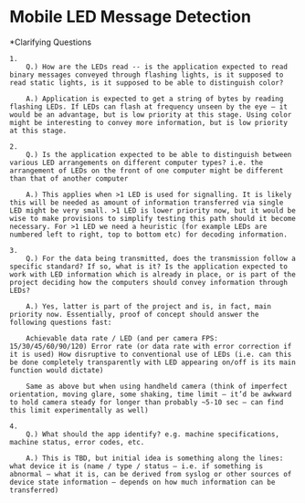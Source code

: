 # Mobile LED Message Detection

*Clarifying Questions
	
	1. 
		Q.) How are the LEDs read -- is the application expected to read binary messages conveyed through flashing lights, is it supposed to read static lights, is it supposed to be able to distinguish color?

		A.) Application is expected to get a string of bytes by reading flashing LEDs. If LEDs can flash at frequency unseen by the eye – it would be an advantage, but is low priority at this stage. Using color might be interesting to convey more information, but is low priority at this stage.

	2. 
		Q.) Is the application expected to be able to distinguish between various LED arrangements on different computer types? i.e. the arrangement of LEDs on the front of one computer might be different than that of another computer

		A.) This applies when >1 LED is used for signalling. It is likely this will be needed as amount of information transferred via single LED might be very small. >1 LED is lower priority now, but it would be wise to make provisions to simplify testing this path should it become necessary. For >1 LED we need a heuristic (for example LEDs are numbered left to right, top to bottom etc) for decoding information.

	3. 
		Q.) For the data being transmitted, does the transmission follow a specific standard? If so, what is it? Is the application expected to work with LED information which is already in place, or is part of the project deciding how the computers should convey information through LEDs?

		A.) Yes, latter is part of the project and is, in fact, main priority now. Essentially, proof of concept should answer the following questions fast: 
 
		Achievable data rate / LED (and per camera FPS: 15/30/45/60/90/120) Error rate (or data rate with error correction if it is used) How disruptive to conventional use of LEDs (i.e. can this be done completely transparently with LED appearing on/off is its main function would dictate)  
 
		Same as above but when using handheld camera (think of imperfect orientation, moving glare, some shaking, time limit – it’d be awkward to hold camera steady for longer than probably ~5-10 sec – can find this limit experimentally as well)

	4. 
		Q.) What should the app identify? e.g. machine specifications, machine status, error codes, etc.

		A.) This is TBD, but initial idea is something along the lines: what device it is (name / type / status – i.e. if something is abnormal – what it is, can be derived from syslog or other sources of device state information – depends on how much information can be transferred)

